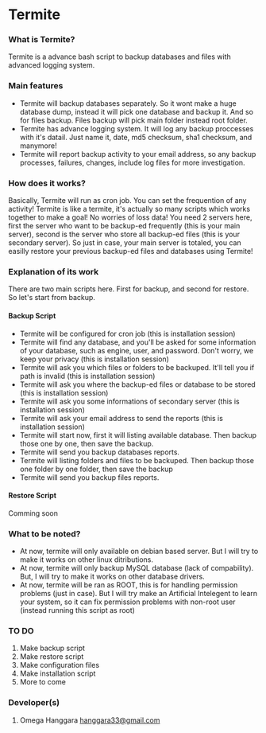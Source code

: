# Termite

### What is Termite?
Termite is a advance bash script to backup databases and files with advanced logging system.

### Main features
  * Termite will backup databases separately. So it wont make a huge database dump, instead it will pick one database and backup it. And so for files backup. Files backup will pick main folder instead root folder.
  * Termite has advance logging system. It will log any backup proccesses with it's datail. Just name it, date, md5 checksum, sha1 checksum, and manymore!
  * Termite will report backup activity to your email address, so any backup processes, failures, changes, include log files for more investigation.

### How does it works?
Basically, Termite will run as cron job. You can set the frequention of any activity! Termite is like a termite, it's actually so many scripts which works together to make a goal! No worries of loss data! You need 2 servers here, first the server who want to be backup-ed frequently (this is your main server), second is the server who store all backup-ed files (this is your secondary server). So just in case, your main server is totaled, you can easilly restore your previous backup-ed files and databases using Termite!

### Explanation of its work
There are two main scripts here. First for backup, and second for restore. So let's start from backup.

#### Backup Script
  * Termite will be configured for cron job (this is installation session)
  * Termite will find any database, and you'll be asked for some information of your database, such as engine, user, and password. Don't worry, we keep your privacy (this is installation session)
  * Termite will ask you which files or folders to be backuped. It'll tell you if path is invalid (this is installation session)
  * Termite will ask you where the backup-ed files or database to be stored (this is installation session)
  * Termite will ask you some informations of secondary server (this is installation session)
  * Termite will ask your email address to send the reports (this is installation session)
  * Termite will start now, first it will listing available database. Then backup those one by one, then save the backup.
  * Termite will send you backup databases reports.
  * Termite will listing folders and files to be backuped. Then backup those one folder by one folder, then save the backup
  * Termite will send you backup files reports.

#### Restore Script
Comming soon

### What to be noted?
  * At now, termite will only available on debian based server. But I will try to make it works on other linux ditributions.
  * At now, termite will only backup MySQL database (lack of compability). But, I will try to make it works on other database drivers.
  * At now, termite will be ran as ROOT, this is for handling permission problems (just in case). But I will try make an Artificial Intelegent to learn your system, so it can fix permission problems with non-root user (instead running this script as root)

### TO DO
  1. Make backup script
  2. Make restore script
  3. Make configuration files
  4. Make installation script
  5. More to come


 ### Developer(s) 
  1. Omega Hanggara <hanggara33@gmail.com>
